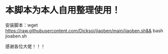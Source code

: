 # 本脚本为本人自用整理使用！
安装脚本：wget https://raw.githubusercontent.com/Dicksoi/jiaoben/main/jiaoben.sh&& bash jioaben.sh


感谢各位大佬！！！
